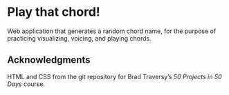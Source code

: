# Play that chord!

Web application that generates a random chord name,
for the purpose of practicing visualizing, voicing, and playing chords.

## Acknowledgments

HTML and CSS from the git repository for Brad Traversy’s *50 Projects in 50 Days* course.
